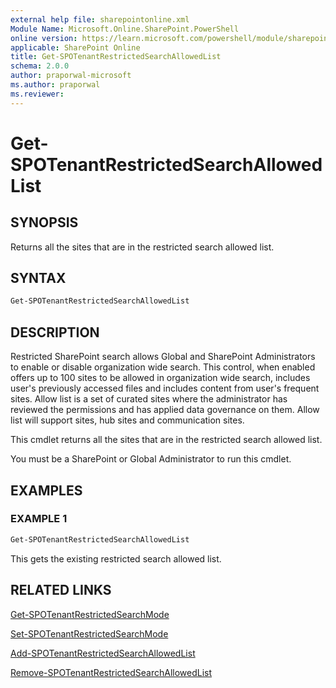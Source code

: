 ```yaml
---
external help file: sharepointonline.xml
Module Name: Microsoft.Online.SharePoint.PowerShell
online version: https://learn.microsoft.com/powershell/module/sharepoint-online/get-spotenantrestrictedsearchallowedlist
applicable: SharePoint Online
title: Get-SPOTenantRestrictedSearchAllowedList
schema: 2.0.0
author: praporwal-microsoft
ms.author: praporwal
ms.reviewer:
---
```


# Get-SPOTenantRestrictedSearchAllowedList

## SYNOPSIS

Returns all the sites that are in the restricted search allowed list.

## SYNTAX

```powershell
Get-SPOTenantRestrictedSearchAllowedList
```

## DESCRIPTION

Restricted SharePoint search allows Global and SharePoint Administrators to enable or disable organization wide search. This control, when enabled offers up to 100 sites to be allowed in organization wide search, includes user's previously accessed files and includes content from user's frequent sites. Allow list is a set of curated sites where the administrator has reviewed the permissions and has applied data governance on them. Allow list will support sites, hub sites and communication sites.

This cmdlet returns all the sites that are in the restricted search allowed list.

You must be a SharePoint or Global Administrator to run this cmdlet.

## EXAMPLES

### EXAMPLE 1

```powershell
Get-SPOTenantRestrictedSearchAllowedList
```

This gets the existing restricted search allowed list.

## RELATED LINKS

[Get-SPOTenantRestrictedSearchMode](Get-SPOTenantRestrictedSearchMode.md)

[Set-SPOTenantRestrictedSearchMode](Set-SPOTenantRestrictedSearchMode.md)

[Add-SPOTenantRestrictedSearchAllowedList](Add-SPOTenantRestrictedSearchAllowedList.md)

[Remove-SPOTenantRestrictedSearchAllowedList](Remove-SPOTenantRestrictedSearchAllowedList.md)